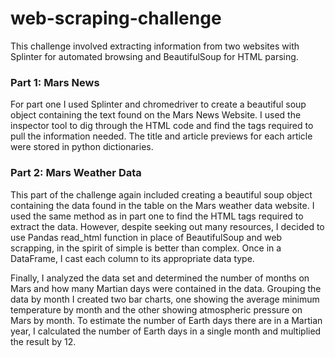 # web-scraping-challenge

This challenge involved extracting information from two websites with Splinter for automated browsing and BeautifulSoup for HTML parsing. 

### Part 1: Mars News

For part one I used Splinter and chromedriver to create a beautiful soup object containing the text found on the Mars News Website. I used the inspector tool to dig through the HTML code and find the tags required to pull the information needed. The title and article previews for each article were stored in python dictionaries.

### Part 2: Mars Weather Data

This part of the challenge again included creating a beautiful soup object containing the data found in the table on the Mars weather data website. I used the same method as in part one to find the HTML tags required to extract the data. However, despite seeking out many resources, I decided to use Pandas read_html function in place of BeautifulSoup and web scrapping, in the spirit of simple is better than complex. Once in a DataFrame, I cast each column to its appropriate data type.

Finally, I analyzed the data set and determined the number of months on Mars and how many Martian days were contained in the data. Grouping the data by month I created two bar charts, one showing the average minimum temperature by month and the other showing atmospheric pressure on Mars by month. To estimate the number of Earth days there are in a Martian year, I calculated the number of Earth days in a single month and multiplied the result by 12.

